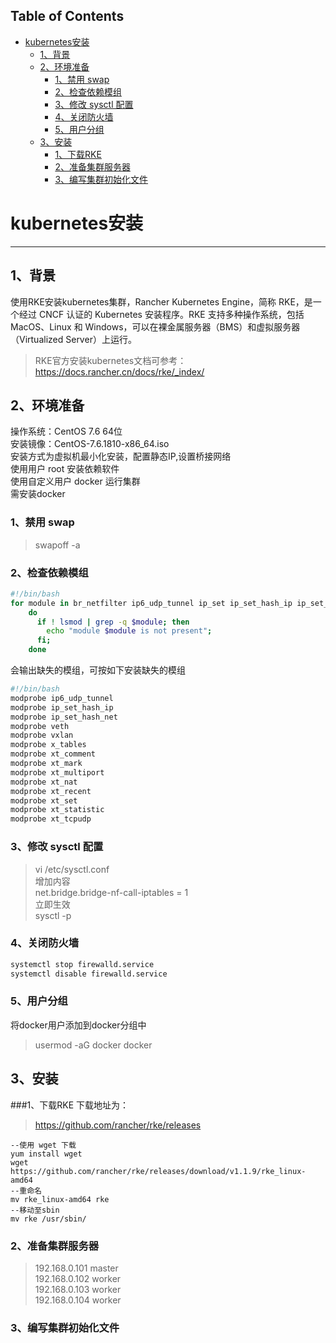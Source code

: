 <!-- TOC titleSize:2 tabSpaces:2 depthFrom:1 depthTo:6 withLinks:1 updateOnSave:1 orderedList:0 skip:0 title:1 charForUnorderedList:* -->
## Table of Contents
* [kubernetes安装](#kubernetes)
  * [1、背景](#1)
  * [2、环境准备](#2)
    * [1、禁用 swap](#1-swap)
    * [2、检查依赖模组](#2)
    * [3、修改 sysctl 配置](#3-sysctl-)
    * [4、关闭防火墙](#4)
    * [5、用户分组](#5)
  * [3、安装](#3)
    * [1、下载RKE](#1rke)
    * [2、准备集群服务器](#2)
    * [3、编写集群初始化文件](#3)
<!-- /TOC -->
# kubernetes安装
---
## 1、背景
使用RKE安装kubernetes集群，Rancher Kubernetes Engine，简称 RKE，是一个经过 CNCF 认证的 Kubernetes 安装程序。RKE 支持多种操作系统，包括 MacOS、Linux 和 Windows，可以在裸金属服务器（BMS）和虚拟服务器（Virtualized Server）上运行。
>RKE官方安装kubernetes文档可参考：
https://docs.rancher.cn/docs/rke/_index/
## 2、环境准备
操作系统：CentOS 7.6 64位  
安装镜像：CentOS-7.6.1810-x86_64.iso  
安装方式为虚拟机最小化安装，配置静态IP,设置桥接网络  
使用用户 root 安装依赖软件  
使用自定义用户 docker 运行集群  
需安装docker
### 1、禁用 swap
>swapoff -a
### 2、检查依赖模组
```Bash
#!/bin/bash
for module in br_netfilter ip6_udp_tunnel ip_set ip_set_hash_ip ip_set_hash_net iptable_filter iptable_nat iptable_mangle iptable_raw nf_conntrack_netlink nf_conntrack nf_conntrack_ipv4   nf_defrag_ipv4 nf_nat nf_nat_ipv4 nf_nat_masquerade_ipv4 nfnetlink udp_tunnel veth vxlan x_tables xt_addrtype xt_conntrack xt_comment xt_mark xt_multiport xt_nat xt_recent xt_set  xt_statistic xt_tcpudp;
    do
      if ! lsmod | grep -q $module; then
        echo "module $module is not present";
      fi;
    done
```
会输出缺失的模组，可按如下安装缺失的模组
```Bash
#!/bin/bash
modprobe ip6_udp_tunnel
modprobe ip_set_hash_ip
modprobe ip_set_hash_net
modprobe veth
modprobe vxlan
modprobe x_tables
modprobe xt_comment
modprobe xt_mark
modprobe xt_multiport
modprobe xt_nat
modprobe xt_recent
modprobe xt_set
modprobe xt_statistic
modprobe xt_tcpudp
```
### 3、修改 sysctl 配置
>vi /etc/sysctl.conf  
增加内容    
 net.bridge.bridge-nf-call-iptables = 1  
立即生效  
 sysctl -p
### 4、关闭防火墙
```Bash
systemctl stop firewalld.service
systemctl disable firewalld.service
```
### 5、用户分组
将docker用户添加到docker分组中
>usermod -aG docker docker
## 3、安装
###1、下载RKE
下载地址为：
>https://github.com/rancher/rke/releases  

```
--使用 wget 下载
yum install wget  
wget https://github.com/rancher/rke/releases/download/v1.1.9/rke_linux-amd64  
--重命名  
mv rke_linux-amd64 rke
--移动至sbin  
mv rke /usr/sbin/
```
### 2、准备集群服务器
>192.168.0.101 master  
192.168.0.102 worker  
192.168.0.103 worker  
192.168.0.104 worker
### 3、编写集群初始化文件
